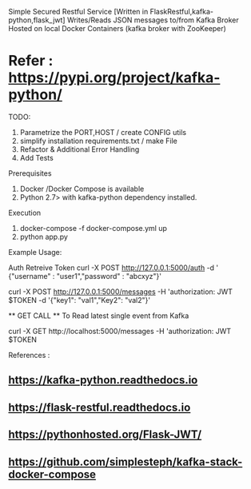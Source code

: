 Simple Secured Restful Service [Written in FlaskRestful,kafka-python,flask_jwt]
Writes/Reads JSON messages to/from  Kafka Broker Hosted on local Docker Containers (kafka broker with ZooKeeper) 

# Refer : https://pypi.org/project/kafka-python/


TODO:
   1) Parametrize the PORT,HOST / create CONFIG utils 
   2) simplify installation requirements.txt / make File
   3) Refactor & Additional Error Handling 
   4) Add Tests
   
   
 Prerequisites  
   1) Docker /Docker Compose is available
   2) Python 2.7> with kafka-python dependency installed.
   
 

 Execution
 1) docker-compose -f docker-compose.yml up 
 2) python app.py
 
 Example Usage:
 
 Auth
 Retreive Token 
 curl -X POST http://127.0.0.1:5000/auth -d ' {"username" : "user1","password" : "abcxyz"}'


 curl -X POST  http://127.0.0.1:5000/messages -H 'authorization: JWT $TOKEN  -d '{"key1": "val1","Key2": "val2"}'

** GET CALL ** To Read latest single event from Kafka 

curl -X GET http://localhost:5000/messages -H 'authorization: JWT $TOKEN 
  

References :
## https://kafka-python.readthedocs.io 
## https://flask-restful.readthedocs.io
## https://pythonhosted.org/Flask-JWT/
## https://github.com/simplesteph/kafka-stack-docker-compose
